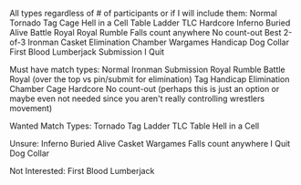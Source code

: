 
All types regardless of # of participants or if I will include them:
Normal
Tornado Tag
Cage
Hell in a Cell
Table
Ladder
TLC
Hardcore
Inferno
Buried Alive
Battle Royal
Royal Rumble
Falls count anywhere
No count-out
Best 2-of-3
Ironman
Casket
Elimination Chamber
Wargames
Handicap
Dog Collar
First Blood
Lumberjack
Submission
I Quit


Must have match types:
Normal
Ironman
Submission
Royal Rumble
Battle Royal (over the top vs pin/submit for elimination)
Tag
Handicap
Elimination Chamber
Cage
Hardcore
No count-out (perhaps this is just an option or maybe even not needed since you aren't really controlling wrestlers movement)

Wanted Match Types:
Tornado Tag
Ladder
TLC
Table
Hell in a Cell

Unsure:
Inferno
Buried Alive
Casket
Wargames
Falls count anywhere
I Quit
Dog Collar

Not Interested:
First Blood
Lumberjack

